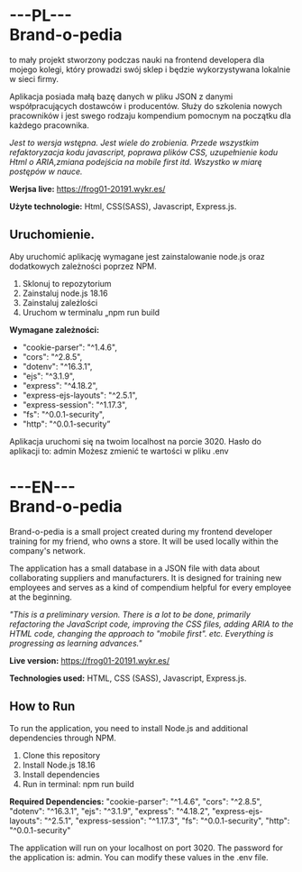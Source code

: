 # ---PL---<br>Brand-o-pedia 
to mały projekt stworzony podczas nauki na frontend developera dla mojego kolegi, który prowadzi swój sklep i będzie wykorzystywana lokalnie w sieci firmy.

Aplikacja posiada małą bazę danych w pliku JSON z danymi współpracujących dostawców i producentów.  Służy do szkolenia nowych pracowników i jest swego rodzaju kompendium pomocnym na początku dla każdego pracownika. 

*Jest to wersja wstępna. Jest wiele do zrobienia. Przede wszystkim  refaktoryzacja kodu javascript, poprawa plików CSS, uzupełnienie kodu Html o ARIA,zmiana podejścia na mobile first itd. Wszystko w miarę postępów w nauce.*

**Werjsa live:** https://frog01-20191.wykr.es/

**Użyte technologie:** Html, CSS(SASS),  Javascript, Express.js.

## Uruchomienie.

Aby uruchomić aplikację wymagane jest zainstalowanie node.js oraz dodatkowych zależności poprzez NPM.

1. Sklonuj to repozytorium
2. Zainstaluj node.js 18.16
3. Zainstaluj zależlości
4. Uruchom w terminalu „npm run build

**Wymagane zależności:**
- "cookie-parser": "^1.4.6",
- "cors": "^2.8.5",
- "dotenv": "^16.3.1",
- "ejs": "^3.1.9",
- "express": "^4.18.2",
- "express-ejs-layouts": "^2.5.1",
- "express-session": "^1.17.3",
- "fs": "^0.0.1-security",
- "http": "^0.0.1-security”

Aplikacja uruchomi się na twoim localhost na porcie 3020. Hasło do aplikacji to: admin Możesz zmienić te wartości w pliku .env

# ---EN---<br>Brand-o-pedia

Brand-o-pedia is a small project created during my frontend developer training for my friend, who owns a store. It will be used locally within the company's network.

The application has a small database in a JSON file with data about collaborating suppliers and manufacturers. It is designed for training new employees and serves as a kind of compendium helpful for every employee at the beginning.

*"This is a preliminary version. There is a lot to be done, primarily refactoring the JavaScript code, improving the CSS files, adding ARIA to the HTML code, changing the approach to "mobile first". etc. Everything is progressing as learning advances."*

**Live version:** https://frog01-20191.wykr.es/

**Technologies used:** HTML, CSS (SASS), Javascript, Express.js.

## How to Run

To run the application, you need to install Node.js and additional dependencies through NPM.

1. Clone this repository
2. Install Node.js 18.16
3. Install dependencies
4. Run in terminal: npm run build

**Required Dependencies:**
"cookie-parser": "^1.4.6",
"cors": "^2.8.5",
"dotenv": "^16.3.1",
"ejs": "^3.1.9",
"express": "^4.18.2",
"express-ejs-layouts": "^2.5.1",
"express-session": "^1.17.3",
"fs": "^0.0.1-security",
"http": "^0.0.1-security"

The application will run on your localhost on port 3020. The password for the application is: admin. You can modify these values in the .env file.